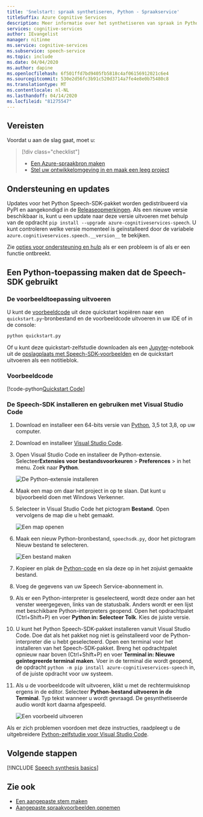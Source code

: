 ```yaml
---
title: 'Snelstart: spraak synthetiseren, Python - Spraakservice'
titleSuffix: Azure Cognitive Services
description: Meer informatie over het synthetiseren van spraak in Python met behulp van de Speech SDK
services: cognitive-services
author: IEvangelist
manager: nitinme
ms.service: cognitive-services
ms.subservice: speech-service
ms.topic: include
ms.date: 04/04/2020
ms.author: dapine
ms.openlocfilehash: 6f501ffd7bd9405fb5818c4af06156912021c6e4
ms.sourcegitcommit: 530e2d56fc3b91c520d3714a7fe4e8e0b75480c8
ms.translationtype: MT
ms.contentlocale: nl-NL
ms.lasthandoff: 04/14/2020
ms.locfileid: "81275547"
---
```

## <a name="prerequisites"></a>Vereisten

Voordat u aan de slag gaat, moet u:

> [!div class="checklist"]
> * [Een Azure-spraakbron maken](../../../../get-started.md)
> * [Stel uw ontwikkelomgeving in en maak een leeg project](../../../../quickstarts/setup-platform.md?pivots=programming-language-python)

## <a name="support-and-updates"></a>Ondersteuning en updates

Updates voor het Python Speech-SDK-pakket worden gedistribueerd via PyPI en aangekondigd in de [Releaseopmerkingen](~/articles/cognitive-services/Speech-Service/releasenotes.md).
Als een nieuwe versie beschikbaar is, kunt u een update naar deze versie uitvoeren met behulp van de opdracht `pip install --upgrade azure-cognitiveservices-speech`.
U kunt controleren welke versie momenteel is geïnstalleerd door de variabele `azure.cognitiveservices.speech.__version__` te bekijken.

Zie [opties voor ondersteuning en hulp](~/articles/cognitive-services/Speech-Service/support.md) als er een probleem is of als er een functie ontbreekt.

## <a name="create-a-python-application-that-uses-the-speech-sdk"></a>Een Python-toepassing maken dat de Speech-SDK gebruikt

### <a name="run-the-sample"></a>De voorbeeldtoepassing uitvoeren

U kunt de [voorbeeldcode](#sample-code) uit deze quickstart kopiëren naar een `quickstart.py`-bronbestand en de voorbeeldcode uitvoeren in uw IDE of in de console:

```sh
python quickstart.py
```

Of u kunt deze quickstart-zelfstudie downloaden als een [Jupyter](https://jupyter.org)-notebook uit de [opslagplaats met Speech-SDK-voorbeelden](https://aka.ms/csspeech/samples) en de quickstart uitvoeren als een notitieblok.

### <a name="sample-code"></a>Voorbeeldcode

[!code-python[Quickstart Code](~/samples-cognitive-services-speech-sdk/quickstart/python/text-to-speech/quickstart.py#code)]

### <a name="install-and-use-the-speech-sdk-with-visual-studio-code"></a>De Speech-SDK installeren en gebruiken met Visual Studio Code

1. Download en installeer een 64-bits versie van [Python](https://www.python.org/downloads/), 3,5 tot 3,8, op uw computer.
1. Download en installeer [Visual Studio Code](https://code.visualstudio.com/Download).
1. Open Visual Studio Code en installeer de Python-extensie. Selecteer**Extensies** **voor bestandsvoorkeuren** > **Preferences** > in het menu. Zoek naar **Python**.

   ![De Python-extensie installeren](~/articles/cognitive-services/Speech-Service/media/sdk/qs-python-vscode-python-extension.png)

1. Maak een map om daar het project in op te slaan. Dat kunt u bijvoorbeeld doen met Windows Verkenner.
1. Selecteer in Visual Studio Code het pictogram **Bestand**. Open vervolgens de map die u hebt gemaakt.

   ![Een map openen](~/articles/cognitive-services/Speech-Service/media/sdk/qs-python-vscode-python-open-folder.png)

1. Maak een nieuw Python-bronbestand, `speechsdk.py`, door het pictogram Nieuw bestand te selecteren.

   ![Een bestand maken](~/articles/cognitive-services/Speech-Service/media/sdk/qs-python-vscode-python-newfile.png)

1. Kopieer en plak de [Python-code](#sample-code) en sla deze op in het zojuist gemaakte bestand.
1. Voeg de gegevens van uw Speech Service-abonnement in.
1. Als er een Python-interpreter is geselecteerd, wordt deze onder aan het venster weergegeven, links van de statusbalk.
   Anders wordt er een lijst met beschikbare Python-interpreters geopend. Open het opdrachtpalet (Ctrl+Shift+P) en voer **Python in: Selecteer Tolk**. Kies de juiste versie.
1. U kunt het Python Speech-SDK-pakket installeren vanuit Visual Studio Code. Doe dat als het pakket nog niet is geïnstalleerd voor de Python-interpreter die u hebt geselecteerd.
   Open een terminal voor het installeren van het Speech-SDK-pakket. Breng het opdrachtpalet opnieuw naar boven (Ctrl+Shift+P) en voer **Terminal in: Nieuwe geïntegreerde terminal maken**.
   Voer in de terminal die wordt geopend, de opdracht `python -m pip install azure-cognitiveservices-speech` in, of de juiste opdracht voor uw systeem.
1. Als u de voorbeeldcode wilt uitvoeren, klikt u met de rechtermuisknop ergens in de editor. Selecteer **Python-bestand uitvoeren in de Terminal**.
   Typ tekst wanneer u wordt gevraagd. De gesynthetiseerde audio wordt kort daarna afgespeeld.

   ![Een voorbeeld uitvoeren](~/articles/cognitive-services/Speech-Service/media/sdk/qs-python-vscode-python-run-tts.png)

Als er zich problemen voordoen met deze instructies, raadpleegt u de uitgebreidere [Python-zelfstudie voor Visual Studio Code](https://code.visualstudio.com/docs/python/python-tutorial).

## <a name="next-steps"></a>Volgende stappen

[!INCLUDE [Speech synthesis basics](../../text-to-speech-next-steps.md)]

## <a name="see-also"></a>Zie ook

- [Een aangepaste stem maken](~/articles/cognitive-services/Speech-Service/how-to-custom-voice-create-voice.md)
- [Aangepaste spraakvoorbeelden opnemen](~/articles/cognitive-services/Speech-Service/record-custom-voice-samples.md)
